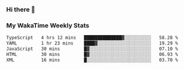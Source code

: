 ### Hi there 👋

<!--
**royschrauwen/royschrauwen** is a ✨ _special_ ✨ repository because its `README.md` (this file) appears on your GitHub profile.

Here are some ideas to get you started:

- 🔭 I’m currently working on ...
- 🌱 I’m currently learning ...
- 👯 I’m looking to collaborate on ...
- 🤔 I’m looking for help with ...
- 💬 Ask me about ...
- 📫 How to reach me: ...
- 😄 Pronouns: ...
- ⚡ Fun fact: ...
-->


### My WakaTime Weekly Stats
<!--START_SECTION:waka-->

```txt
TypeScript   4 hrs 12 mins   ██████████████▓░░░░░░░░░░   58.28 %
YAML         1 hr 23 mins    ████▓░░░░░░░░░░░░░░░░░░░░   19.29 %
JavaScript   30 mins         █▓░░░░░░░░░░░░░░░░░░░░░░░   07.10 %
HTML         30 mins         █▓░░░░░░░░░░░░░░░░░░░░░░░   06.93 %
XML          16 mins         █░░░░░░░░░░░░░░░░░░░░░░░░   03.70 %
```

<!--END_SECTION:waka-->
